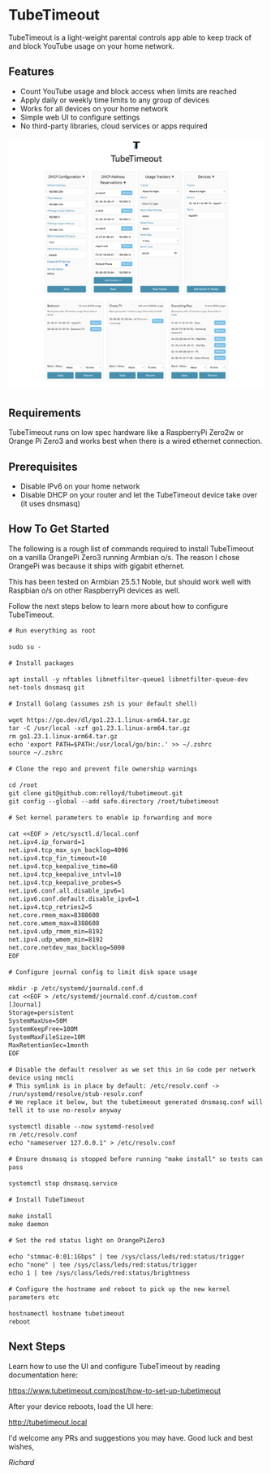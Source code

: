 # TubeTimeout

TubeTimeout is a light-weight parental controls app able to keep track of and block YouTube usage on your home network.

## Features

* Count YouTube usage and block access when limits are reached
* Apply daily or weekly time limits to any group of devices
* Works for all devices on your home network
* Simple web UI to configure settings
* No third-party libraries, cloud services or apps required

![TubeTimeout Screenshot](docs/screenshots/ui-configured.png)

## Requirements

TubeTimeout runs on low spec hardware like a RaspberryPi Zero2w or Orange Pi Zero3 and works best when there is a wired ethernet connection. 

## Prerequisites

* Disable IPv6 on your home network
* Disable DHCP on your router and let the TubeTimeout device take over (it uses dnsmasq)

## How To Get Started

The following is a rough list of commands required to install TubeTimeout on a vanilla OrangePi Zero3
running Armbian o/s. The reason I chose OrangePi was because it ships with gigabit ethernet.

This has been tested on Armbian 25.5.1 Noble, but should work well with Raspbian o/s on other RaspberryPi devices as well.

Follow the next steps below to learn more about how to configure TubeTimeout.

```
# Run everything as root

sudo su -

# Install packages

apt install -y nftables libnetfilter-queue1 libnetfilter-queue-dev net-tools dnsmasq git

# Install Golang (assumes zsh is your default shell)

wget https://go.dev/dl/go1.23.1.linux-arm64.tar.gz
tar -C /usr/local -xzf go1.23.1.linux-arm64.tar.gz
rm go1.23.1.linux-arm64.tar.gz
echo 'export PATH=$PATH:/usr/local/go/bin:.' >> ~/.zshrc
source ~/.zshrc

# Clone the repo and prevent file ownership warnings

cd /root
git clone git@github.com:relloyd/tubetimeout.git
git config --global --add safe.directory /root/tubetimeout

# Set kernel parameters to enable ip forwarding and more

cat <<EOF > /etc/sysctl.d/local.conf
net.ipv4.ip_forward=1
net.ipv4.tcp_max_syn_backlog=4096
net.ipv4.tcp_fin_timeout=10
net.ipv4.tcp_keepalive_time=60
net.ipv4.tcp_keepalive_intvl=10
net.ipv4.tcp_keepalive_probes=5
net.ipv6.conf.all.disable_ipv6=1
net.ipv6.conf.default.disable_ipv6=1
net.ipv4.tcp_retries2=5
net.core.rmem_max=8388608
net.core.wmem_max=8388608
net.ipv4.udp_rmem_min=8192
net.ipv4.udp_wmem_min=8192
net.core.netdev_max_backlog=5000
EOF

# Configure journal config to limit disk space usage

mkdir -p /etc/systemd/journald.conf.d
cat <<EOF > /etc/systemd/journald.conf.d/custom.conf
[Journal]
Storage=persistent
SystemMaxUse=50M
SystemKeepFree=100M
SystemMaxFileSize=10M
MaxRetentionSec=1month
EOF

# Disable the default resolver as we set this in Go code per network device using nmcli
# This symlink is in place by default: /etc/resolv.conf -> /run/systemd/resolve/stub-resolv.conf
# We replace it below, but the tubetimeout generated dnsmasq.conf will tell it to use no-resolv anyway

systemctl disable --now systemd-resolved
rm /etc/resolv.conf
echo "nameserver 127.0.0.1" > /etc/resolv.conf

# Ensure dnsmasq is stopped before running "make install" so tests can pass

systemctl stop dnsmasq.service

# Install TubeTimeout

make install
make daemon

# Set the red status light on OrangePiZero3

echo "stmmac-0:01:1Gbps" | tee /sys/class/leds/red:status/trigger
echo "none" | tee /sys/class/leds/red:status/trigger
echo 1 | tee /sys/class/leds/red:status/brightness

# Configure the hostname and reboot to pick up the new kernel parameters etc

hostnamectl hostname tubetimeout
reboot
```

## Next Steps

Learn how to use the UI and configure TubeTimeout by reading documentation here:

https://www.tubetimeout.com/post/how-to-set-up-tubetimeout

After your device reboots, load the UI here:

http://tubetimeout.local

I'd welcome any PRs and suggestions you may have. Good luck and best wishes,

_Richard_
